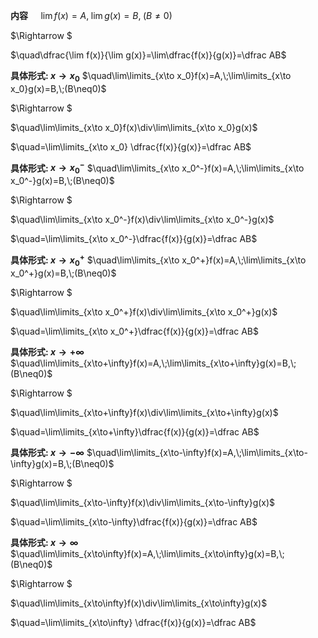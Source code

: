 **内容**
$\quad\lim f(x)=A,\;\lim g(x)=B,\;(B\neq0)$

$\Rightarrow $

$\quad\dfrac{\lim f(x)}{\lim g(x)}=\lim\dfrac{f(x)}{g(x)}=\dfrac AB$

**具体形式: $x\to x_0$**
$\quad\lim\limits_{x\to x_0}f(x)=A,\;\lim\limits_{x\to x_0}g(x)=B,\;(B\neq0)$

$\Rightarrow $

$\quad\lim\limits_{x\to x_0}f(x)\div\lim\limits_{x\to x_0}g(x)$

$\quad=\lim\limits_{x\to x_0} \dfrac{f(x)}{g(x)}=\dfrac AB$

**具体形式: $x\to x_0^{-}$**
$\quad\lim\limits_{x\to x_0^-}f(x)=A,\;\lim\limits_{x\to x_0^-}g(x)=B,\;(B\neq0)$

$\Rightarrow $

$\quad\lim\limits_{x\to x_0^-}f(x)\div\lim\limits_{x\to x_0^-}g(x)$

$\quad=\lim\limits_{x\to x_0^-}\dfrac{f(x)}{g(x)}=\dfrac AB$

**具体形式: $x\to x_0^{+}$**
$\quad\lim\limits_{x\to x_0^+}f(x)=A,\;\lim\limits_{x\to x_0^+}g(x)=B,\;(B\neq0)$

$\Rightarrow $

$\quad\lim\limits_{x\to x_0^+}f(x)\div\lim\limits_{x\to x_0^+}g(x)$

$\quad=\lim\limits_{x\to x_0^+}\dfrac{f(x)}{g(x)}=\dfrac AB$

**具体形式: $x\to+\infty$**
$\quad\lim\limits_{x\to+\infty}f(x)=A,\;\lim\limits_{x\to+\infty}g(x)=B,\;(B\neq0)$

$\Rightarrow $

$\quad\lim\limits_{x\to+\infty}f(x)\div\lim\limits_{x\to+\infty}g(x)$

$\quad=\lim\limits_{x\to+\infty}\dfrac{f(x)}{g(x)}=\dfrac AB$

**具体形式: $x\to-\infty$**
$\quad\lim\limits_{x\to-\infty}f(x)=A,\;\lim\limits_{x\to-\infty}g(x)=B,\;(B\neq0)$

$\Rightarrow $

$\quad\lim\limits_{x\to-\infty}f(x)\div\lim\limits_{x\to-\infty}g(x)$

$\quad=\lim\limits_{x\to-\infty}\dfrac{f(x)}{g(x)}=\dfrac AB$

**具体形式: $x\to\infty$**
$\quad\lim\limits_{x\to\infty}f(x)=A,\;\lim\limits_{x\to\infty}g(x)=B,\;(B\neq0)$

$\Rightarrow $

$\quad\lim\limits_{x\to\infty}f(x)\div\lim\limits_{x\to\infty}g(x)$

$\quad=\lim\limits_{x\to\infty} \dfrac{f(x)}{g(x)}=\dfrac AB$
